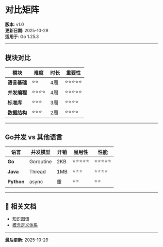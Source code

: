 ﻿# 对比矩阵

**版本**: v1.0  
**更新日期**: 2025-10-29  
**适用于**: Go 1.25.3

---

## 模块对比

| 模块 | 难度 | 时长 | 重要性 |
|------|------|------|-------|
| **语言基础** | ⭐⭐ | 4周 | ⭐⭐⭐⭐⭐ |
| **并发编程** | ⭐⭐⭐⭐ | 4周 | ⭐⭐⭐⭐⭐ |
| **标准库** | ⭐⭐⭐ | 3周 | ⭐⭐⭐⭐ |
| **数据结构** | ⭐⭐⭐ | 2周 | ⭐⭐⭐⭐ |

---

## Go并发 vs 其他语言

| 语言 | 并发模型 | 开销 | 易用性 | 性能 |
|------|---------|------|-------|------|
| **Go** | Goroutine | 2KB | ⭐⭐⭐⭐⭐ | ⭐⭐⭐⭐⭐ |
| **Java** | Thread | 1MB | ⭐⭐⭐ | ⭐⭐⭐⭐ |
| **Python** | async | 重 | ⭐⭐ | ⭐⭐ |

---

## 🔗 相关文档

- [知识图谱](./00-知识图谱.md)
- [概念定义体系](./00-概念定义体系.md)

---

**最后更新**: 2025-10-29
